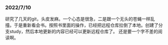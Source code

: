 ### 2022/7/10

研究了几天的git，头皮发麻。一个心态是很急，二是跟一个无头的苍蝇一样乱撞。于是重新看会书。按照书里面的操作，已经把远程仓库拉倒了本地。创建了分支study，然后本地更新的内容已经可以更新远程仓库了。
还是要一个字不差的阅读啊。